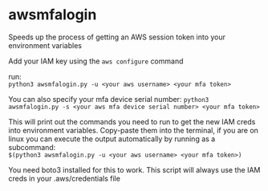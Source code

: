 # awsmfalogin
Speeds up the process of getting an AWS session token into your environment variables

Add your IAM key using the `aws configure` command

run:  
`python3 awsmfalogin.py -u <your aws username> <your mfa token>`

You can also specify your mfa device serial number:
`python3 awsmfalogin.py -s <your aws mfa device serial number> <your mfa token>`

This will print out the commands you need to run to get the new IAM creds into environment variables. Copy-paste them into the terminal, if you are on linux you can execute the output automatically by running as a subcommand:  
`$(python3 awsmfalogin.py -u <your aws username> <your mfa token>)`

You need boto3 installed for this to work. This script will always use the IAM creds in your .aws/credentials file

